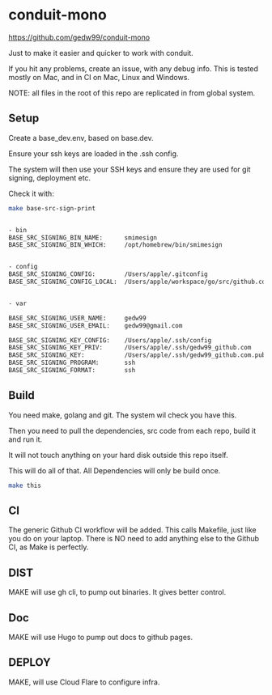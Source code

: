 # conduit-mono

https://github.com/gedw99/conduit-mono

Just to make it easier and quicker to work with conduit.


If you hit any problems, create an issue, with any debug info. 
This is tested mostly on Mac, and in CI on Mac, Linux and Windows.

NOTE: all files in the root of this repo are replicated in from global system. 

## Setup

Create a base_dev.env, based on base.dev.

Ensure your ssh keys are loaded in the .ssh config.

The system will then use your SSH keys and ensure they are used for git signing, deployment etc.

Check it with:

```sh
make base-src-sign-print


- bin
BASE_SRC_SIGNING_BIN_NAME:      smimesign
BASE_SRC_SIGNING_BIN_WHICH:     /opt/homebrew/bin/smimesign


- config
BASE_SRC_SIGNING_CONFIG:        /Users/apple/.gitconfig
BASE_SRC_SIGNING_CONFIG_LOCAL:  /Users/apple/workspace/go/src/github.com/gedw99/conduit-mono/.git/config


- var

BASE_SRC_SIGNING_USER_NAME:     gedw99
BASE_SRC_SIGNING_USER_EMAIL:    gedw99@gmail.com

BASE_SRC_SIGNING_KEY_CONFIG:    /Users/apple/.ssh/config
BASE_SRC_SIGNING_KEY_PRIV:      /Users/apple/.ssh/gedw99_github.com
BASE_SRC_SIGNING_KEY:           /Users/apple/.ssh/gedw99_github.com.pub
BASE_SRC_SIGNING_PROGRAM:       ssh
BASE_SRC_SIGNING_FORMAT:        ssh


```

## Build

You need make, golang and git. The system wil check you have this.

Then you need to pull the dependencies, src code from each repo, build it and run it.

It will not touch anything on your hard disk outside this repo itself.

This will do all of that. All Dependencies will only be build once.

```sh
make this
```


## CI

The generic Github CI workflow will be added. This calls Makefile, just like you do on your laptop. There is NO need to add anything else to the Github CI, as Make is perfectly.

## DIST

MAKE will use gh cli, to pump out binaries. It gives better control.

## Doc

MAKE will use Hugo to pump out docs to github pages.

## DEPLOY

MAKE, will use Cloud Flare to configure infra.

